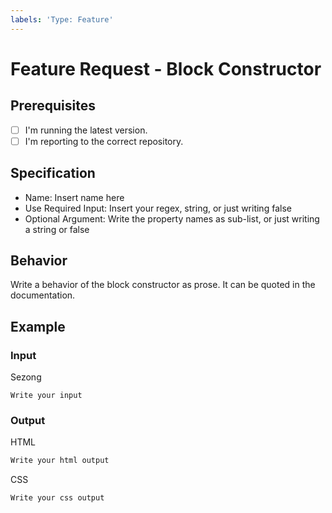 ```yaml
---
labels: 'Type: Feature'
---
```


# Feature Request - Block Constructor

## Prerequisites

- [ ] I'm running the latest version.
- [ ] I'm reporting to the correct repository.

## Specification

- Name: Insert name here
- Use Required Input: Insert your regex, string, or just writing false
- Optional Argument: Write the property names as sub-list, or just writing a string or false

## Behavior

Write a behavior of the block constructor as prose. It can be quoted in the documentation.

## Example

### Input

Sezong

```sezong
Write your input
```

### Output

HTML

```html
Write your html output
```

CSS

```css
Write your css output
```
